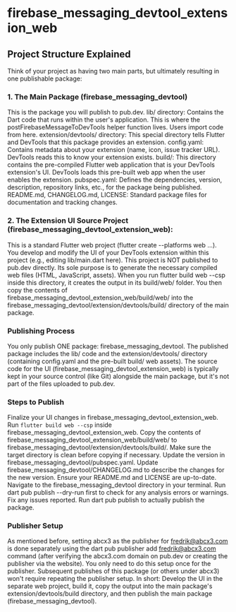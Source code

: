 # firebase_messaging_devtool_extension_web

## Project Structure Explained
Think of your project as having two main parts, but ultimately resulting in one publishable package:

### 1. The Main Package (firebase_messaging_devtool)
This is the package you will publish to pub.dev.
lib/ directory: Contains the Dart code that runs within the user's application. This is where the postFirebaseMessageToDevTools helper function lives. Users import code from here.
extension/devtools/ directory: This special directory tells Flutter and DevTools that this package provides an extension.
config.yaml: Contains metadata about your extension (name, icon, issue tracker URL). DevTools reads this to know your extension exists.
build/: This directory contains the pre-compiled Flutter web application that is your DevTools extension's UI. DevTools loads this pre-built web app when the user enables the extension.
pubspec.yaml: Defines the dependencies, version, description, repository links, etc., for the package being published.
README.md, CHANGELOG.md, LICENSE: Standard package files for documentation and tracking changes.

### 2. The Extension UI Source Project (firebase_messaging_devtool_extension_web):
This is a standard Flutter web project (flutter create --platforms web ...).
You develop and modify the UI of your DevTools extension within this project (e.g., editing lib/main.dart here).
This project is NOT published to pub.dev directly.
Its sole purpose is to generate the necessary compiled web files (HTML, JavaScript, assets).
When you run flutter build web --csp inside this directory, it creates the output in its build/web/ folder.
You then copy the contents of firebase_messaging_devtool_extension_web/build/web/ into the firebase_messaging_devtool/extension/devtools/build/ directory of the main package.

### Publishing Process
You only publish ONE package: firebase_messaging_devtool.
The published package includes the lib/ code and the extension/devtools/ directory (containing config.yaml and the pre-built build/ web assets).
The source code for the UI (firebase_messaging_devtool_extension_web) is typically kept in your source control (like Git) alongside the main package, but it's not part of the files uploaded to pub.dev.

### Steps to Publish
Finalize your UI changes in firebase_messaging_devtool_extension_web.
Run `flutter build web --csp` inside firebase_messaging_devtool_extension_web.
Copy the contents of firebase_messaging_devtool_extension_web/build/web/ to firebase_messaging_devtool/extension/devtools/build/. Make sure the target directory is clean before copying if necessary.
Update the version in firebase_messaging_devtool/pubspec.yaml.
Update firebase_messaging_devtool/CHANGELOG.md to describe the changes for the new version.
Ensure your README.md and LICENSE are up-to-date.
Navigate to the firebase_messaging_devtool directory in your terminal.
Run dart pub publish --dry-run first to check for any analysis errors or warnings. Fix any issues reported.
Run dart pub publish to actually publish the package.

### Publisher Setup
As mentioned before, setting abcx3 as the publisher for fredrik@abcx3.com is done separately using the dart pub publisher add fredrik@abcx3.com command (after verifying the abcx3.com domain on pub.dev or creating the publisher via the website). You only need to do this setup once for the publisher. Subsequent publishes of this package (or others under abcx3) won't require repeating the publisher setup.
In short: Develop the UI in the separate web project, build it, copy the output into the main package's extension/devtools/build directory, and then publish the main package (firebase_messaging_devtool).